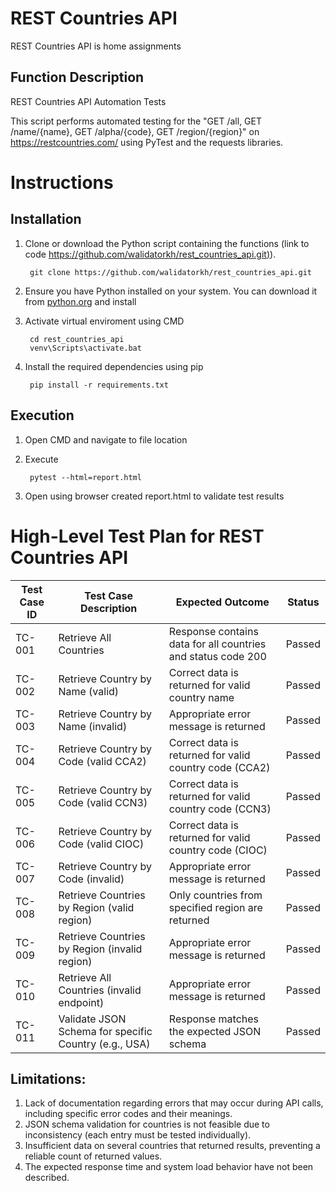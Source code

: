 # REST Countries API
REST Countries API is home assignments 


## Function Description
REST Countries API Automation Tests

This script performs automated testing for the "GET /all, GET /name/{name}, GET /alpha/{code}, GET /region/{region}" on https://restcountries.com/ 
using PyTest and the requests libraries.

# Instructions


## Installation

1. Clone or download the Python script containing the functions (link to code [https://github.com/walidatorkh/rest_countries_api.git)](https://github.com/walidatorkh/rest_countries_api.git)).
   
		git clone https://github.com/walidatorkh/rest_countries_api.git
3. Ensure you have Python installed on your system. You can download it from [python.org](https://www.python.org/downloads/) and install

4. Activate virtual enviroment using CMD

   		cd rest_countries_api
		venv\Scripts\activate.bat
5. Install the required dependencies using pip
   
   		pip install -r requirements.txt

## Execution

1. Open CMD and navigate to file location
2. Execute
 	
  		pytest --html=report.html
3. Open using browser created report.html to validate test results

# High-Level Test Plan for REST Countries API

| Test Case ID | Test Case Description                                      | Expected Outcome                                             | Status  |
|--------------|-----------------------------------------------------------|-------------------------------------------------------------|---------|
| TC-001       | Retrieve All Countries                                    | Response contains data for all countries and status code 200 | Passed  |
| TC-002       | Retrieve Country by Name (valid)                         | Correct data is returned for valid country name             | Passed  |
| TC-003       | Retrieve Country by Name (invalid)                       | Appropriate error message is returned                        | Passed  |
| TC-004       | Retrieve Country by Code (valid CCA2)                    | Correct data is returned for valid country code (CCA2)     | Passed  |
| TC-005       | Retrieve Country by Code (valid CCN3)                    | Correct data is returned for valid country code (CCN3)     | Passed  |
| TC-006       | Retrieve Country by Code (valid CIOC)                    | Correct data is returned for valid country code (CIOC)     | Passed  |
| TC-007       | Retrieve Country by Code (invalid)                       | Appropriate error message is returned                        | Passed  |
| TC-008       | Retrieve Countries by Region (valid region)              | Only countries from specified region are returned           | Passed  |
| TC-009       | Retrieve Countries by Region (invalid region)            | Appropriate error message is returned                        | Passed  |
| TC-010       | Retrieve All Countries (invalid endpoint)            | Appropriate error message is returned     | Passed  |
| TC-011       |  Validate JSON Schema for specific Country (e.g., USA)    | Response matches the expected JSON schema                    | Passed  |
   

## Limitations:
1. Lack of documentation regarding errors that may occur during API calls, including specific error codes and their meanings.
2. JSON schema validation for countries is not feasible due to inconsistency (each entry must be tested individually).
3. Insufficient data on several countries that returned results, preventing a reliable count of returned values.
4. The expected response time and system load behavior have not been described.

